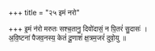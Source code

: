 +++
title = "२५ इमं नरो"

+++
इ॒मं न॑रो मरुतः सश्च॒तानु॒ दिवो॑दासं॒ न पि॒तरं॑ सु॒दासः॑ ।  
अ॒वि॒ष्टना॑ पैजव॒नस्य॒ केतं॑ दू॒णाशं॑ क्ष॒त्रम॒जरं॑ दुवो॒यु ॥